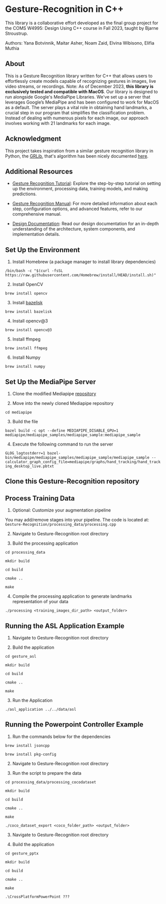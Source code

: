 # Gesture-Recognition in C++

This library is a collaborative effort developed as the final group project for the COMS W4995: Design Using C++ course in Fall 2023, taught by Bjarne Stroustrup.


Authors: Yana Botvinnik, Maitar Asher, Noam Zaid, Elvina Wibisono, Elifia Muthia
## About
This is a Gesture Recognition library written for C++ that allows users to effortlessly create models capable of recognizing gestures in images, live video streams, or recordings.
Note: As of December 2023, **this library is exclusively tested and compatible with MacOS**. Our library is designed to run alongside Google's MediaPipe Libraries. We've set up a server that leverages Google’s MediaPipe and has been configured to work for MacOS as a default. The server plays a vital role in obtaining hand landmarks, a crucial step in our program that simplifies the classification problem. Instead of dealing with numerous pixels for each image, our approach involves working with 21 landmarks for each image.

## Acknowledgment

This project takes inspiration from a similar gesture recognition library in Python, the [GRLib](https://github.com/mikhail-vlasenko/grlib/tree/master), that's algorithm has been nicely documented [here](https://arxiv.org/pdf/2310.14919v1.pdf).

## Additional Resources

- [Gesture Recognition Tutorial](https://docs.google.com/document/d/1tlUAKTq5tPwRVC3Sa62UZCwkMtCfloZU4QGTxBQKAxg/edit?usp=sharing): Explore the step-by-step tutorial on setting up the environment, processing data, training models, and making predictions.

- [Gesture Recognition Manual](https://docs.google.com/document/d/1wTPNB_bm-LVUp-C2Qwciy0hg1adNCyv1YlQNXkRBiFI/edit?usp=sharing): For more detailed information about each step, configuration options, and advanced features, refer to our comprehensive manual.

- [Design Documentation](https://docs.google.com/document/d/1OGW2GpuXKYR4RbnvIpiwjtReCL4Vc0j5KpZ1pBwtPT0/edit?usp=sharing): Read our design documentation for an in-depth understanding of the architecture, system components, and implementation details.

## Set Up the Environment

1. Install Homebrew (a package manager to install library dependencies)

```/bin/bash -c "$(curl -fsSL https://raw.githubusercontent.com/Homebrew/install/HEAD/install.sh)"```

2. Install OpenCV

```brew install opencv```

3. Install [bazelisk](https://bazel.build/install/bazelisk)

```brew install bazelisk```

4. Install opencv@3

```brew install opencv@3```

5. Install ffmpeg  

```brew install ffmpeg```

6. Install Numpy

```brew install numpy```

## Set Up the MediaPipe Server

1. Clone the modified Mediapipe [repository](https://github.com/elifia-muthia/mediapipe)

2. Move into the newly cloned Mediapipe repository

```cd mediapipe```

3. Build the file

```bazel build -c opt --define MEDIAPIPE_DISABLE_GPU=1 mediapipe/mediapipe_samples/mediapipe_sample:mediapipe_sample```

4. Execute the following command to run the server

```GLOG_logtostderr=1 bazel-bin/mediapipe/mediapipe_samples/mediapipe_sample/mediapipe_sample --calculator_graph_config_file=mediapipe/graphs/hand_tracking/hand_tracking_desktop_live.pbtxt```

## Clone this Gesture-Recognition repository

## Process Training Data

1. Optional: Customize your augmentation pipeline

You may add/remove stages into your pipeline. The code is located at: ```Gesture-Recognition/processing_data/processing.cpp```

2. Navigate to Gesture-Recognition root directory

3. Build the processing application

```cd processing_data```

```mkdir build```

```cd build```

```cmake ..```

```make```

4. Compile the processing application to generate landmarks representation of your data

```./processing <training_images_dir_path> <output_folder>```

## Running the ASL Application Example

1. Navigate to Gesture-Recognition root directory

2. Build the application

``` cd gesture_asl ```

```mkdir build```

```cd build```

```cmake ..```

```make```

3. Run the Application

```./asl_application ../../data/asl```

## Running the Powerpoint Controller Example

1. Run the commands below for the dependencies

```brew install jsoncpp ```

```brew install pkg-config```

2. Navigate to Gesture-Recognition root directory

2. Run the script to prepare the data

``` cd processing_data/processing_cocodataset ```

```mkdir build```

```cd build```

```cmake ..```

```make```

```./coco_dataset_export <coco_folder_path> <output_folder>```

3. Navigate to Gesture-Recognition root directory

4. Build the application

```cd gesture_pptx```

```mkdir build```

```cd build```

```cmake ..```

```make```

```.\CrossPlatformPowerPoint ???```
